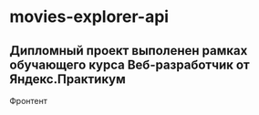 # movies-explorer-api

## Дипломный проект выполенен рамках обучающего курса Веб-разработчик от Яндекс.Практикум

Фронтент
